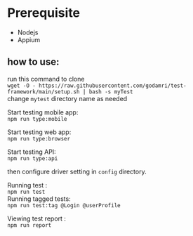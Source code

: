 # Prerequisite  
- Nodejs
- Appium

## how to use:
run this command to clone  
`wget -O - https://raw.githubusercontent.com/godamri/test-framework/main/setup.sh | bash -s myTest`  
change `mytest` directory name as needed

Start testing mobile app:  
`npm run type:mobile`  

Start testing web app:  
`npm run type:browser`

Start testing API:  
`npm run type:api`

then configure driver setting in `config` directory.

Running test :  
`npm run test`  
Running tagged tests:  
`npm run test:tag @Login @userProfile`

Viewing test report :  
`npm run report`
